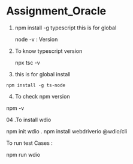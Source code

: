 # Assignment_Oracle

01. npm install -g typescript    this is for global 

     node -v : Version 

02. To know typescript version 

     npx tsc -v 

  03.  this is for global install

    npm install -g ts-node   


04. To check npm version 

npm -v 

04 .To install wdio 

npm init wdio .
npm install webdriverio @wdio/cli



To run test Cases  :

npm run wdio
